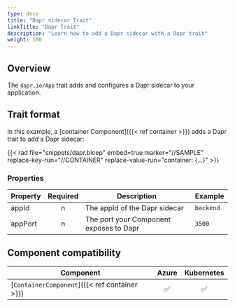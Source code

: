 ```yaml
---
type: docs
title: "Dapr sidecar Trait"
linkTitle: "Dapr Trait"
description: "Learn how to add a Dapr sidecar with a Dapr trait"
weight: 100
---
```


## Overview

The `dapr.io/App` trait adds and configures a Dapr sidecar to your application.

## Trait format

In this example, a [container Component]({{< ref container >}}) adds a Dapr trait to add a Dapr sidecar:

{{< rad file="snippets/dapr.bicep" embed=true marker="//SAMPLE" replace-key-run="//CONTAINER" replace-value-run="container: {...}" >}}

### Properties

| Property | Required | Description | Example |
|----------|:--------:|-------------|---------|
| appId | n | The appId of the Dapr sidecar | `backend` |
| appPort | n | The port your Component exposes to Dapr | `3500`

## Component compatibility

| Component | Azure | Kubernetes |
|-----------|:-----:|:----------:|
| [`ContainerComponent`]({{< ref container >}}) | ✅ | ✅ |
